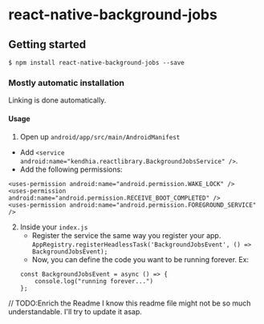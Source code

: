 
# react-native-background-jobs

## Getting started

`$ npm install react-native-background-jobs --save`

### Mostly automatic installation
Linking is done automatically.

#### Usage

1. Open up `android/app/src/main/AndroidManifest`
  - Add `<service android:name="kendhia.reactlibrary.BackgroundJobsService" />`.
  - Add the following permissions: 
```
<uses-permission android:name="android.permission.WAKE_LOCK" />
<uses-permission android:name="android.permission.RECEIVE_BOOT_COMPLETED" />
<uses-permission android:name="android.permission.FOREGROUND_SERVICE" />
```

2. Inside your `index.js` 
	- Register the service the same way you register your app.
	`AppRegistry.registerHeadlessTask('BackgroundJobsEvent', () => BackgroundJobsEvent);`
	- Now, you can define the code you want to be running forever. Ex:
  	```
  	const BackgroundJobsEvent = async () => {
  		console.log("running forever...")
	};
  	```




// TODO:Enrich the Readme
I know this readme file might not be so much understandable. I'll try to update it asap.
  